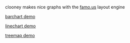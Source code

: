 
clooney makes nice graphs with the [famo.us](http://famo.us) layout engine

[barchart demo](https://rawgit.com/spencermountain/famo.us_scratch/master/graphs/index.html)

[linechart demo](https://rawgit.com/spencermountain/famo.us_scratch/master/areabar/index.html)

[treemap demo](https://rawgit.com/spencermountain/famo.us_scratch/master/treemap/index.html)
